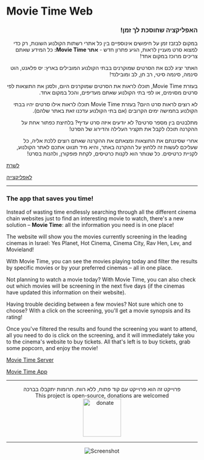 # Movie Time Web

<h3 dir="rtl"> האפליקציה שחוסכת לך זמן! </h3>

<div dir="rtl"> במקום לבזבז זמן על חיפושים אינוספיים בין כל אתרי רשתות הקולנוע השונות, רק כדי למצוא סרט מעניין לראות, הגיע פתרון חדש - <b> אתר Movie Time:</b> כל המידע שאתם צריכים מרוכז במקום אחד!

האתר יציג לכם את הסרטים שמוקרנים בבתי הקולנוע המובילים בארץ: יס פלאנט, הוט סינמה, סינמה סיטי, רב חן, לב ומובילנד!

בעזרת Movie Time, תוכלו לראות את הסרטים שמוקרנים היום, ולסנן את התוצאות לפי סרטים מסוימים, או לפי בתי הקולנוע שאתם מעדיפים, והכל במקום אחד.

לא רוצים לראות סרט היום? בעזרת Movie Time תוכלו לראות אילו סרטים יהיו בבתי הקולנוע בחמישה ימים הקרובים (אם בתי הקולנוע עדכנו זאת באתר שלהם).

מתלבטים בין מספר סרטים? לא יודעים איזה סרט עדיף? בלחיצת כפתור אחת על ההקרנה תוכלו לקבל את תקציר העלילה והדירוג של הסרט!

אחרי שסיננתם את התוצאות ומצאתם את ההקרנה שאתם רוצים ללכת אליה, כל שעליכם לעשות זה ללחוץ על ההקרנה באתר, והיא מיד תנווט אתכם לאתר הקולנוע, לקניית כרטיסים. כל שנותר הוא לקנות כרטיסים, לקחת פופקורן, ולהנות בסרט!

</div>

[לשרת](https://github.com/tal-sitton/Movie-Time-Server)

[לאפליקצייה](https://github.com/tal-sitton/Movie-Time)


---

### The app that saves you time!

Instead of wasting time endlessly searching through all the different cinema chain websites just to find an interesting movie to watch, there's a new solution – **Movie Time**: all the information you need is in one place!

The website will show you the movies currently screening in the leading cinemas in Israel: Yes Planet, Hot Cinema, Cinema City, Rav Hen, Lev, and Movieland!

With Movie Time, you can see the movies playing today and filter the results by specific movies or by your preferred cinemas – all in one place.

Not planning to watch a movie today? With Movie Time, you can also check out which movies will be screening in the next five days (if the cinemas have updated this information on their website).

Having trouble deciding between a few movies? Not sure which one to choose? With a click on the screening, you'll get a movie synopsis and its rating!

Once you've filtered the results and found the screening you want to attend, all you need to do is click on the screening, and it will immediately take you to the cinema's website to buy tickets. All that's left is to buy tickets, grab some popcorn, and enjoy the movie!

[Movie Time Server](https://github.com/tal-sitton/Movie-Time-Server)

[Movie Time App](https://github.com/tal-sitton/Movie-Time)

---
<div align="center">
  פרוייקט זה הוא פרוייקט עם קוד פתוח, ללא רווח. תרומות יתקבלו בברכה
  <br>
  This project is open-source, donations are welcomed
  <br>
  <a href = "https://www.paypal.com/donate/?hosted_button_id=QFJWKB7U7Y8VL" target="_blank">
    <img alt = "donate" src="https://i.imgur.com/pyqq4Ka.png.png" height="100">
  </a>
</div>

---
<div align="center">
<img alt="Screenshot" src="https://i.imgur.com/jFC1Z6Z.png"/>
</div>
